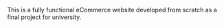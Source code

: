 This is a fully functional eCommerce website developed from scratch as a final project for university.
